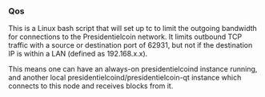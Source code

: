 ### Qos ###

This is a Linux bash script that will set up tc to limit the outgoing bandwidth for connections to the Presidentielcoin network. It limits outbound TCP traffic with a source or destination port of 62931, but not if the destination IP is within a LAN (defined as 192.168.x.x).

This means one can have an always-on presidentielcoind instance running, and another local presidentielcoind/presidentielcoin-qt instance which connects to this node and receives blocks from it.
